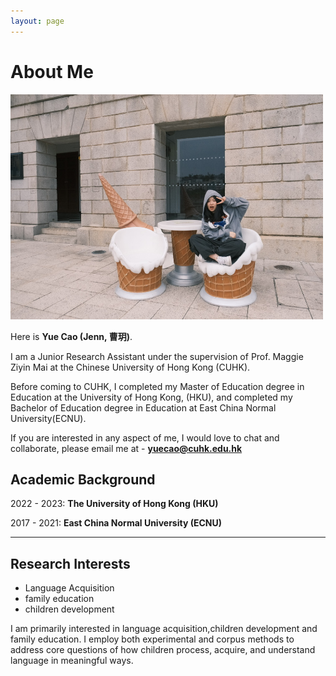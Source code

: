 ```yaml
---
layout: page
---
```


# About Me

<img src="images/image-yuec.jpeg" class="floatpic" width="500" height="360">

Here is **Yue Cao (Jenn, 曹玥)**.

I am a Junior Research Assistant under the supervision of Prof. Maggie Ziyin Mai at the Chinese University of Hong Kong (CUHK).

Before coming to CUHK, I completed my Master of Education degree in Education at the University of Hong Kong, (HKU), and completed my Bachelor of Education degree in Education at East China Normal University(ECNU).

If you are interested in any aspect of me, I would love to chat and collaborate, please email me at - **yuecao@cuhk.edu.hk**

## Academic Background

 2022 - 2023: **The University of Hong Kong (HKU)**

 2017 - 2021: **East China Normal University (ECNU)**

---

## Research Interests

- Language Acquisition
- family education
- children development

I am primarily interested in language acquisition,children development and family education. I employ both experimental and corpus methods to address core questions of how children process, acquire, and understand language in meaningful ways.


